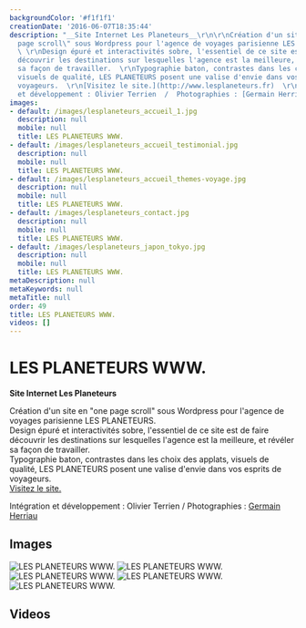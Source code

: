 ```yaml
---
backgroundColor: '#f1f1f1'
creationDate: '2016-06-07T18:35:44'
description: "__Site Internet Les Planeteurs__\r\n\r\nCréation d'un site en \"one
  page scroll\" sous Wordpress pour l'agence de voyages parisienne LES PLANETEURS.
  \ \r\nDesign épuré et interactivités sobre, l'essentiel de ce site est de faire
  découvrir les destinations sur lesquelles l'agence est la meilleure, et révéler
  sa façon de travailler.  \r\nTypographie baton, contrastes dans les choix des applats,
  visuels de qualité, LES PLANETEURS posent une valise d'envie dans vos esprits de
  voyageurs.  \r\n[Visitez le site.](http://www.lesplaneteurs.fr)  \r\n\r\nIntégration
  et développement : Olivier Terrien  /  Photographies : [Germain Herriau](http://www.germainherriau.com)"
images:
- default: /images/lesplaneteurs_accueil_1.jpg
  description: null
  mobile: null
  title: LES PLANETEURS WWW.
- default: /images/lesplaneteurs_accueil_testimonial.jpg
  description: null
  mobile: null
  title: LES PLANETEURS WWW.
- default: /images/lesplaneteurs_accueil_themes-voyage.jpg
  description: null
  mobile: null
  title: LES PLANETEURS WWW.
- default: /images/lesplaneteurs_contact.jpg
  description: null
  mobile: null
  title: LES PLANETEURS WWW.
- default: /images/lesplaneteurs_japon_tokyo.jpg
  description: null
  mobile: null
  title: LES PLANETEURS WWW.
metaDescription: null
metaKeywords: null
metaTitle: null
order: 49
title: LES PLANETEURS WWW.
videos: []
---
```


# LES PLANETEURS WWW.

__Site Internet Les Planeteurs__

Création d'un site en "one page scroll" sous Wordpress pour l'agence de voyages parisienne LES PLANETEURS.  
Design épuré et interactivités sobre, l'essentiel de ce site est de faire découvrir les destinations sur lesquelles l'agence est la meilleure, et révéler sa façon de travailler.  
Typographie baton, contrastes dans les choix des applats, visuels de qualité, LES PLANETEURS posent une valise d'envie dans vos esprits de voyageurs.  
[Visitez le site.](http://www.lesplaneteurs.fr)  

Intégration et développement : Olivier Terrien  /  Photographies : [Germain Herriau](http://www.germainherriau.com)

## Images

![LES PLANETEURS WWW.](/images/lesplaneteurs_accueil_1.jpg)
![LES PLANETEURS WWW.](/images/lesplaneteurs_accueil_testimonial.jpg)
![LES PLANETEURS WWW.](/images/lesplaneteurs_accueil_themes-voyage.jpg)
![LES PLANETEURS WWW.](/images/lesplaneteurs_contact.jpg)
![LES PLANETEURS WWW.](/images/lesplaneteurs_japon_tokyo.jpg)

## Videos